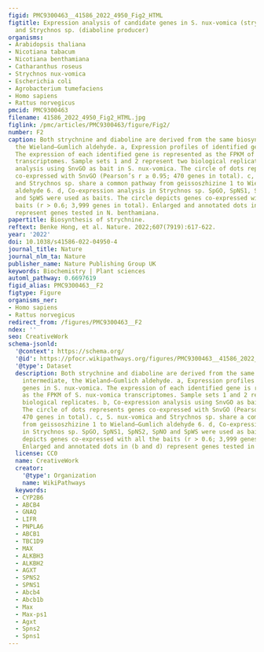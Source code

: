 ```yaml
---
figid: PMC9300463__41586_2022_4950_Fig2_HTML
figtitle: Expression analysis of candidate genes in S. nux-vomica (strychnine producer)
  and Strychnos sp. (diaboline producer)
organisms:
- Arabidopsis thaliana
- Nicotiana tabacum
- Nicotiana benthamiana
- Catharanthus roseus
- Strychnos nux-vomica
- Escherichia coli
- Agrobacterium tumefaciens
- Homo sapiens
- Rattus norvegicus
pmcid: PMC9300463
filename: 41586_2022_4950_Fig2_HTML.jpg
figlink: /pmc/articles/PMC9300463/figure/Fig2/
number: F2
caption: Both strychnine and diaboline are derived from the same biosynthetic intermediate,
  the Wieland–Gumlich aldehyde. a, Expression profiles of identified genes in S. nux-vomica.
  The expression of each identified gene is represented as the FPKM of S. nux-vomica
  transcriptomes. Sample sets 1 and 2 represent two biological replicates. b, Co-expression
  analysis using SnvGO as bait in S. nux-vomica. The circle of dots represents genes
  co-expressed with SnvGO (Pearson’s r ≥ 0.95; 470 genes in total). c, S. nux-vomica
  and Strychnos sp. share a common pathway from geissoszhizine 1 to Wieland–Gumlich
  aldehyde 6. d, Co-expression analysis in Strychnos sp. SpGO, SpNS1, SpNS2, SpNO
  and SpWS were used as baits. The circle depicts genes co-expressed with all the
  baits (r > 0.6; 3,999 genes in total). Enlarged and annotated dots in (b and d)
  represent genes tested in N. benthamiana.
papertitle: Biosynthesis of strychnine.
reftext: Benke Hong, et al. Nature. 2022;607(7919):617-622.
year: '2022'
doi: 10.1038/s41586-022-04950-4
journal_title: Nature
journal_nlm_ta: Nature
publisher_name: Nature Publishing Group UK
keywords: Biochemistry | Plant sciences
automl_pathway: 0.6697619
figid_alias: PMC9300463__F2
figtype: Figure
organisms_ner:
- Homo sapiens
- Rattus norvegicus
redirect_from: /figures/PMC9300463__F2
ndex: ''
seo: CreativeWork
schema-jsonld:
  '@context': https://schema.org/
  '@id': https://pfocr.wikipathways.org/figures/PMC9300463__41586_2022_4950_Fig2_HTML.html
  '@type': Dataset
  description: Both strychnine and diaboline are derived from the same biosynthetic
    intermediate, the Wieland–Gumlich aldehyde. a, Expression profiles of identified
    genes in S. nux-vomica. The expression of each identified gene is represented
    as the FPKM of S. nux-vomica transcriptomes. Sample sets 1 and 2 represent two
    biological replicates. b, Co-expression analysis using SnvGO as bait in S. nux-vomica.
    The circle of dots represents genes co-expressed with SnvGO (Pearson’s r ≥ 0.95;
    470 genes in total). c, S. nux-vomica and Strychnos sp. share a common pathway
    from geissoszhizine 1 to Wieland–Gumlich aldehyde 6. d, Co-expression analysis
    in Strychnos sp. SpGO, SpNS1, SpNS2, SpNO and SpWS were used as baits. The circle
    depicts genes co-expressed with all the baits (r > 0.6; 3,999 genes in total).
    Enlarged and annotated dots in (b and d) represent genes tested in N. benthamiana.
  license: CC0
  name: CreativeWork
  creator:
    '@type': Organization
    name: WikiPathways
  keywords:
  - CYP2B6
  - ABCB4
  - GNAQ
  - LIFR
  - PNPLA6
  - ABCB1
  - TBC1D9
  - MAX
  - ALKBH3
  - ALKBH2
  - AGXT
  - SPNS2
  - SPNS1
  - Abcb4
  - Abcb1b
  - Max
  - Max-ps1
  - Agxt
  - Spns2
  - Spns1
---
```

